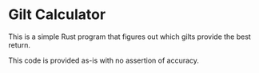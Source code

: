 # Gilt Calculator

This is a simple Rust program that figures out which gilts provide the best return.

This code is provided as-is with no assertion of accuracy.
